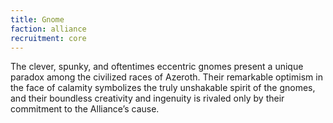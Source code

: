 ```yaml
---
title: Gnome
faction: alliance
recruitment: core
---
```


The clever, spunky, and oftentimes eccentric gnomes present a unique paradox among the civilized races of Azeroth. Their remarkable optimism in the face of calamity symbolizes the truly unshakable spirit of the gnomes, and their boundless creativity and ingenuity is rivaled only by their commitment to the Alliance’s cause.
